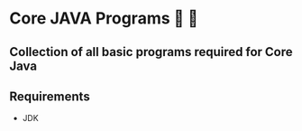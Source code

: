 # Core JAVA Programs 🤖 🌟

## Collection of all basic programs required for Core Java

## Requirements

- JDK